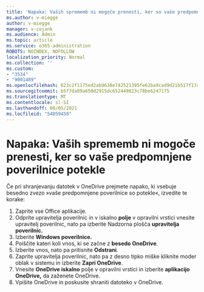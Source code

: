 ```yaml
---
title: 'Napaka: Vaših sprememb ni mogoče prenesti, ker so vaše predpomnjene poverilnice potekle'
ms.author: v-miegge
author: v-miegge
manager: v-cojank
ms.audience: Admin
ms.topic: article
ms.service: o365-administration
ROBOTS: NOINDEX, NOFOLLOW
localization_priority: Normal
ms.collection: ''
ms.custom:
- "3534"
- "9001489"
ms.openlocfilehash: 623c2f1175ed2ab9638e742521395fe62ba9cad9d21b517f17426fb5c96a2d73
ms.sourcegitcommit: b5f7da89a650d2915dc652449623c78be6247175
ms.translationtype: MT
ms.contentlocale: sl-SI
ms.lasthandoff: 08/05/2021
ms.locfileid: "54059458"
---
```

# <a name="error-we-cant-upload-or-download-your-changes-because-your-cached-credentials-have-expired"></a>Napaka: Vaših sprememb ni mogoče prenesti, ker so vaše predpomnjene poverilnice potekle

Če pri shranjevanju datotek v OneDrive prejmete napako, ki vsebuje besedno zvezo »vaše predpomnjene poverilnice so potekle«, izvedite te korake:

1. Zaprite vse Office aplikacije.
1. Odprite upravitelja poverilnic in v iskalno **polje** v opravilni vrstici vnesite upravitelj poverilnic, nato pa izberite Nadzorna plošča **upravitelja poverilnic.**
1. Izberite **Windows poverilnice.**
1. Poiščite kateri koli vnos, ki se začne z **besedo OneDrive**.
1. Izberite vnos, nato pa pritisnite **Odstrani**.
1. Zaprite upravitelja poverilnic, nato pa z desno tipko miške kliknite moder oblak v sistemu in izberite **Zapri OneDrive**.
1. Vnesite **OneDrive iskalno** polje v opravilni vrstici in izberite **aplikacijo OneDrive,** da zaženete OneDrive.
1. Vpišite OneDrive in poskusite shraniti datoteko v OneDrive.
